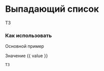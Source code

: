 # Выпадающий список

ТЗ

### Как использовать
Основной пример
<div>Значение {{ value }}</div>
<s-form-select
    v-model="value"
    :options="options"    
/>

``` vue
ТЗ
```
<script>
export default {
    data() {
        return {
            value: 'А',
            options: [
                { label: 'Один', value: 'А' },
                { label: 'Два', value: 'Б' },
                { label: 'Три', value: 'В', disabled: true }
            ]
        }
    }
}
</script>